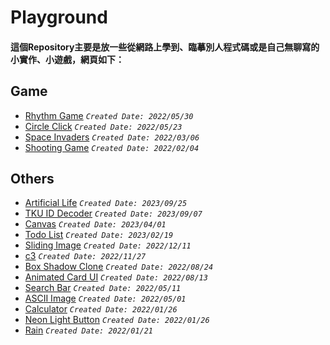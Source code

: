 # Playground
#### 這個Repository主要是放一些從網路上學到、臨摹別人程式碼或是自己無聊寫的小實作、小遊戲，網頁如下：
## Game
* [Rhythm Game](https://jialong0209.github.io/playground/rhythm_game/MyVersion/index.html) _`Created Date: 2022/05/30`_
* [Circle Click](https://jialong0209.github.io/playground/circleClick/index.html) _`Created Date: 2022/05/23`_
* [Space Invaders](https://jialong0209.github.io/playground/space_invaders/main.html)  _`Created Date: 2022/03/06`_
* [Shooting Game](https://jialong0209.github.io/playground/shooting-game/main.html) _`Created Date: 2022/02/04`_

## Others
* [Artificial Life](https://jialong0209.github.io/playground/Artificial_life/) _`Created Date: 2023/09/25`_
* [TKU ID Decoder](https://jialong0209.github.io/playground/TKU_ID_decoder/) _`Created Date: 2023/09/07`_
* [Canvas](https://jialong0209.github.io/playground/canvas/index.html) _`Created Date: 2023/04/01`_
* [Todo List](https://jialong0209.github.io/playground/todolist/index.html) _`Created Date: 2023/02/19`_
* [Sliding Image](https://jialong0209.github.io/playground/sliding_image/index.html) _`Created Date: 2022/12/11`_
* [c3](https://jialong0209.github.io/playground/c3/chart.html) _`Created Date: 2022/11/27`_
* [Box Shadow Clone](https://jialong0209.github.io/playground/boxShadowClone.html) _`Created Date: 2022/08/24`_
* [Animated Card UI](https://jialong0209.github.io/playground/Animated_Card/index.html) _`Created Date: 2022/08/13`_
* [Search Bar](https://jialong0209.github.io/playground/search_bar/main.html) _`Created Date: 2022/05/11`_
* [ASCII Image](https://jialong0209.github.io/playground/ASCII_img/main.html) _`Created Date: 2022/05/01`_
* [Calculator](https://jialong0209.github.io/playground/calculator.html) _`Created Date: 2022/01/26`_
* [Neon Light Button](https://jialong0209.github.io/playground/neon-light-button.html) _`Created Date: 2022/01/26`_
* [Rain](https://jialong0209.github.io/playground/rain.html) _`Created Date: 2022/01/21`_

